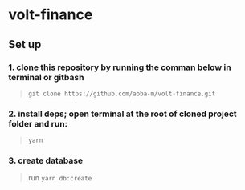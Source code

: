 # volt-finance

## Set up

### 1. clone this repository by running the comman below in terminal or gitbash
  > `git clone https://github.com/abba-m/volt-finance.git`
### 2. install deps; open terminal at the root of cloned project folder and run:
  >  `yarn `
### 3. create database
  > run `yarn db:create`